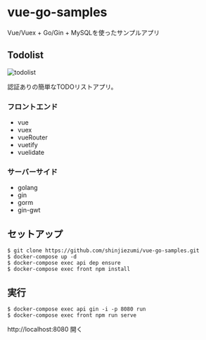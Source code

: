 # vue-go-samples
Vue/Vuex + Go/Gin + MySQLを使ったサンプルアプリ

## Todolist
![todolist](https://user-images.githubusercontent.com/41136277/74259276-00336980-4d3b-11ea-81cd-ea75b3742971.png)

認証ありの簡単なTODOリストアプリ。

### フロントエンド
- vue
- vuex
- vueRouter
- vuetify
- vuelidate

### サーバーサイド
- golang
- gin
- gorm
- gin-gwt

## セットアップ
```
$ git clone https://github.com/shinjiezumi/vue-go-samples.git
$ docker-compose up -d
$ docker-compose exec api dep ensure
$ docker-compose exec front npm install
```

## 実行
```
$ docker-compose exec api gin -i -p 8080 run
$ docker-compose exec front npm run serve
```

http://localhost:8080 開く

